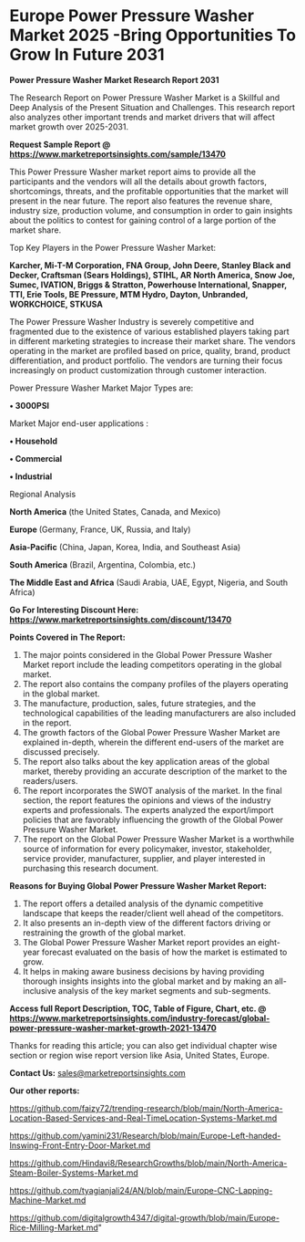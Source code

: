 # Europe Power Pressure Washer Market 2025 -Bring Opportunities To Grow In Future 2031

<strong>Power Pressure Washer Market Research Report 2031</strong>

The Research Report on Power Pressure Washer Market is a Skillful and Deep Analysis of the Present Situation and Challenges. This research report also analyzes other important trends and market drivers that will affect market growth over 2025-2031.

<strong>Request Sample Report @ <a href=https://www.marketreportsinsights.com/sample/13470>https://www.marketreportsinsights.com/sample/13470</a></strong>

This Power Pressure Washer market report aims to provide all the participants and the vendors will all the details about growth factors, shortcomings, threats, and the profitable opportunities that the market will present in the near future. The report also features the revenue share, industry size, production volume, and consumption in order to gain insights about the politics to contest for gaining control of a large portion of the market share.

Top Key Players in the Power Pressure Washer Market:

<strong>Karcher, Mi-T-M Corporation, FNA Group, John Deere, Stanley Black and Decker, Craftsman (Sears Holdings), STIHL, AR North America, Snow Joe, Sumec, IVATION, Briggs & Stratton, Powerhouse International, Snapper, TTI, Erie Tools, BE Pressure, MTM Hydro, Dayton, Unbranded, WORKCHOICE, STKUSA</strong>

The Power Pressure Washer Industry is severely competitive and fragmented due to the existence of various established players taking part in different marketing strategies to increase their market share. The vendors operating in the market are profiled based on price, quality, brand, product differentiation, and product portfolio. The vendors are turning their focus increasingly on product customization through customer interaction.

Power Pressure Washer Market Major Types are:

<strong>• 3000PSI</strong>

Market Major end-user applications :

<strong>• Household

• Commercial

• Industrial</strong>

Regional Analysis

</u><strong><b>North America</b></strong> (the United States, Canada, and Mexico)

<strong><b>Europe </b></strong>(Germany, France, UK, Russia, and Italy)

<strong><b>Asia-Pacific</b></strong> (China, Japan, Korea, India, and Southeast Asia)

<strong><b>South America</b></strong> (Brazil, Argentina, Colombia, etc.)

<strong><b>The Middle East and Africa</b></strong> (Saudi Arabia, UAE, Egypt, Nigeria, and South Africa)

<strong>Go For Interesting Discount Here: <a href=https://www.marketreportsinsights.com/discount/13470>https://www.marketreportsinsights.com/discount/13470</a></strong>

<strong>Points Covered in The Report:</strong>
<ol>
  <li>The major points considered in the Global Power Pressure Washer Market report include the leading competitors operating in the global market.</li>
  <li>The report also contains the company profiles of the players operating in the global market.</li>
  <li>The manufacture, production, sales, future strategies, and the technological capabilities of the leading manufacturers are also included in the report.</li>
  <li>The growth factors of the Global Power Pressure Washer Market are explained in-depth, wherein the different end-users of the market are discussed precisely.</li>
  <li>The report also talks about the key application areas of the global market, thereby providing an accurate description of the market to the readers/users.</li>
  <li>The report incorporates the SWOT analysis of the market. In the final section, the report features the opinions and views of the industry experts and professionals. The experts analyzed the export/import policies that are favorably influencing the growth of the Global Power Pressure Washer Market.</li>
  <li>The report on the Global Power Pressure Washer Market is a worthwhile source of information for every policymaker, investor, stakeholder, service provider, manufacturer, supplier, and player interested in purchasing this research document.</li>
</ol>
<strong>Reasons for Buying Global Power Pressure Washer Market Report:</strong>

<ol>
  <li>The report offers a detailed analysis of the dynamic competitive landscape that keeps the reader/client well ahead of the competitors.</li>
  <li>It also presents an in-depth view of the different factors driving or restraining the growth of the global market.</li>
  <li>The Global Power Pressure Washer Market report provides an eight-year forecast evaluated on the basis of how the market is estimated to grow.</li>
  <li>It helps in making aware business decisions by having providing thorough insights insights into the global market and by making an all-inclusive analysis of the key market segments and sub-segments.</li>
</ol>
<strong>Access full Report Description, TOC, Table of Figure, Chart, etc. @ <a href=https://www.marketreportsinsights.com/industry-forecast/global-power-pressure-washer-market-growth-2021-13470>https://www.marketreportsinsights.com/industry-forecast/global-power-pressure-washer-market-growth-2021-13470</a></strong>


Thanks for reading this article; you can also get individual chapter wise section or region wise report version like Asia, United States, Europe.

<strong>Contact Us:</strong>
sales@marketreportsinsights.com

<strong>Our other reports:</strong>

<a href=https://github.com/faizy72/trending-research/blob/main/North-America-Location-Based-Services-and-Real-TimeLocation-Systems-Market.md>https://github.com/faizy72/trending-research/blob/main/North-America-Location-Based-Services-and-Real-TimeLocation-Systems-Market.md</a>

<a href=https://github.com/yamini231/Research/blob/main/Europe-Left-handed-Inswing-Front-Entry-Door-Market.md>https://github.com/yamini231/Research/blob/main/Europe-Left-handed-Inswing-Front-Entry-Door-Market.md</a>

<a href=https://github.com/Hindavi8/ResearchGrowths/blob/main/North-America-Steam-Boiler-Systems-Market.md>https://github.com/Hindavi8/ResearchGrowths/blob/main/North-America-Steam-Boiler-Systems-Market.md</a>

<a href=https://github.com/tyagianjali24/AN/blob/main/Europe-CNC-Lapping-Machine-Market.md>https://github.com/tyagianjali24/AN/blob/main/Europe-CNC-Lapping-Machine-Market.md</a>

<a href=https://github.com/digitalgrowth4347/digital-growth/blob/main/Europe-Rice-Milling-Market.md>https://github.com/digitalgrowth4347/digital-growth/blob/main/Europe-Rice-Milling-Market.md</a>"

